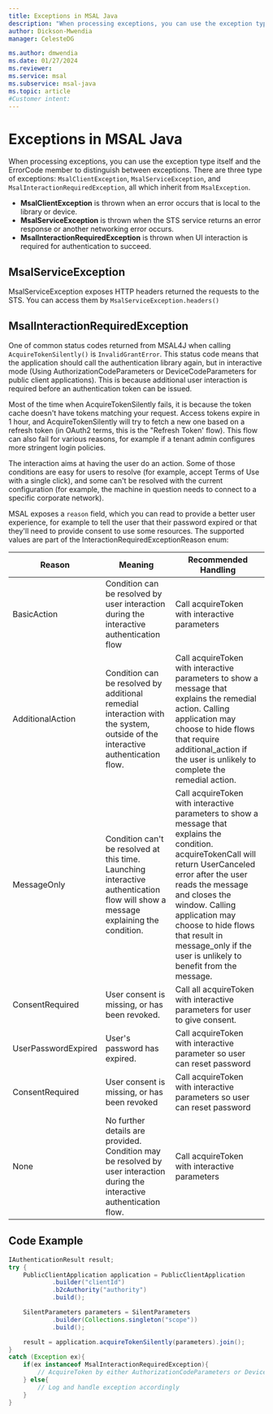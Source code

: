 ```yaml
---
title: Exceptions in MSAL Java
description: "When processing exceptions, you can use the exception type itself and the ErrorCode member to distinguish between exceptions."
author: Dickson-Mwendia
manager: CelesteDG

ms.author: dmwendia
ms.date: 01/27/2024
ms.reviewer:
ms.service: msal
ms.subservice: msal-java
ms.topic: article
#Customer intent: 
---
```


# Exceptions in MSAL Java

When processing exceptions, you can use the exception type itself and the ErrorCode member to distinguish between exceptions. There are three type of exceptions: `MsalClientException`,  `MsalServiceException`, and `MsalInteractionRequiredException`, all which inherit from `MsalException`.

- **MsalClientException** is thrown when an error occurs that is local to the library or device.
- **MsalServiceException** is thrown when the STS service returns an error response or another networking error occurs.
- **MsalInteractionRequiredException** is thrown when UI interaction is required for authentication to succeed.

## MsalServiceException

MsalServiceException exposes HTTP headers returned the requests to the STS. You can access them by `MsalServiceException.headers()`

## MsalInteractionRequiredException

One of common status codes returned from MSAL4J when calling `AcquireTokenSilently()` is `InvalidGrantError`. This status code means that the application should call the authentication library again, but in interactive mode (Using AuthorizationCodeParameters or DeviceCodeParameters for public client applications). This is because additional user interaction is required before an authentication token can be issued.

Most of the time when AcquireTokenSilently fails, it is because the token cache doesn't have tokens matching your request. Access tokens expire in 1 hour, and AcquireTokenSilently will try to fetch a new one based on a refresh token (in OAuth2 terms, this is the "Refresh Token' flow). This flow can also fail for various reasons, for example if a tenant admin configures more stringent login policies.

The interaction aims at having the user do an action. Some of those conditions are easy for users to resolve (for example, accept Terms of Use with a single click), and some can't be resolved with the current configuration (for example, the machine in question needs to connect to a specific corporate network). 

MSAL exposes a `reason` field, which you can read to provide a better user experience, for example to tell the user that their password expired or that they'll need to provide consent to use some resources. The supported values are part of the  InteractionRequiredExceptionReason enum:

|Reason|Meaning|Recommended Handling|
|------|-------|--------------------|
|BasicAction| Condition can be resolved by user interaction during the interactive authentication flow| Call acquireToken with interactive parameters|
|AdditionalAction|Condition can be resolved by additional remedial interaction with the system, outside of the interactive authentication flow.| Call acquireToken with interactive parameters to show a message that explains the remedial action. Calling application may choose to hide flows that require additional_action if the user is unlikely to complete the remedial action.|
|MessageOnly|Condition can't be resolved at this time. Launching interactive authentication flow will show a message explaining the condition.| Call acquireToken with interactive parameters to show a message that explains the condition. acquireTokenCall will return UserCanceled error after the user reads the message and closes the window. Calling application may choose to hide flows that result in message_only if the user is unlikely to benefit from the message.|
|ConsentRequired|User consent is missing, or has been revoked.|Call all acquireToken with interactive parameters for user to give consent.|
|UserPasswordExpired|User's password has expired.|Call acquireToken with interactive parameter so user can reset password|
|ConsentRequired|User consent is missing, or has been revoked| Call acquireToken with interactive parameters so user can reset password|
|None| 	No further details are provided. Condition may be resolved by user interaction during the interactive authentication flow. | Call acquireToken with interactive parameters|

## Code Example

```java
IAuthenticationResult result;
try {
    PublicClientApplication application = PublicClientApplication
            .builder("clientId")
            .b2cAuthority("authority")
            .build();

    SilentParameters parameters = SilentParameters
            .builder(Collections.singleton("scope"))
            .build();

    result = application.acquireTokenSilently(parameters).join();
}
catch (Exception ex){
    if(ex instanceof MsalInteractionRequiredException){
        // AcquireToken by either AuthorizationCodeParameters or DeviceCodeParameters
    } else{
        // Log and handle exception accordingly
    }
}
```
